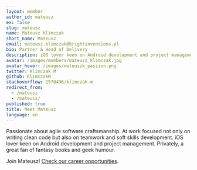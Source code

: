 ```yaml
---
layout: member
author_id: mateusz
ex: false
slug: mateusz
name: Mateusz Klimczak
short_name: Mateusz
email: mateusz.klimczak@brightinventions.pl
bio: Partner & Head of Delivery
description: iOS lover keen on Android development and project management
avatar: /images/members/mateusz_klimczak.jpg
avatar_hover: /images/mateuszk_passion.png
twitter: Klimczak_M
github: KlimczakM
stackoverflow: 1570496/klimczak-m
redirect_from:
  - /mateusz
  - /mateusz/
published: true
title: Meet Mateusz
language: en
---
```

Passionate about agile software craftsmanship. At work focused not only on writing clean code but also on teamwork and soft skills development. iOS lover keen on Android development and project management. Privately, a great fan of fantasy books and geek humour.

Join Mateusz! [Check our career opportunities](/career).
